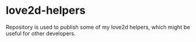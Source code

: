 love2d-helpers
==============

Repository is used to publish some of my love2d helpers, which might be useful for other developers.
